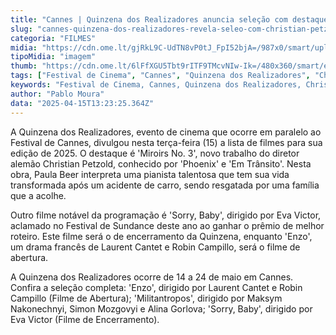 ```yaml
---
title: "Cannes | Quinzena dos Realizadores anuncia seleção com destaque para Christian Petzold"
slug: "cannes-quinzena-dos-realizadores-revela-seleo-com-christian-petzold-e-mais"
categoria: "FILMES"
midia: "https://cdn.ome.lt/gjRkL9C-UdTN8vP0tJ_FpI52bjA=/987x0/smart/uploads/conteudo/fotos/miroirs-no-3_1.jpg"
tipoMidia: "imagem"
thumb: "https://cdn.ome.lt/6lFfXGU5Tbt9rITF9TMcvNIw-Ik=/480x360/smart/extras/conteudos/miroirs-no-3.jpg"
tags: ["Festival de Cinema", "Cannes", "Quinzena dos Realizadores", "Christian Petzold", "Miroirs No. 3", "Sorry", "Baby", "Enzo"]
keywords: "Festival de Cinema, Cannes, Quinzena dos Realizadores, Christian Petzold, Miroirs No. 3, Sorry, Baby, Enzo"
author: "Pablo Moura"
data: "2025-04-15T13:23:25.364Z"
---
```


A Quinzena dos Realizadores, evento de cinema que ocorre em paralelo ao Festival de Cannes, divulgou nesta terça-feira (15) a lista de filmes para sua edição de 2025. O destaque é 'Miroirs No. 3', novo trabalho do diretor alemão Christian Petzold, conhecido por 'Phoenix' e 'Em Trânsito'. Nesta obra, Paula Beer interpreta uma pianista talentosa que tem sua vida transformada após um acidente de carro, sendo resgatada por uma família que a acolhe.

Outro filme notável da programação é 'Sorry, Baby', dirigido por Eva Victor, aclamado no Festival de Sundance deste ano ao ganhar o prêmio de melhor roteiro. Este filme será o de encerramento da Quinzena, enquanto 'Enzo', um drama francês de Laurent Cantet e Robin Campillo, será o filme de abertura.

A Quinzena dos Realizadores ocorre de 14 a 24 de maio em Cannes. Confira a seleção completa: 'Enzo', dirigido por Laurent Cantet e Robin Campillo (Filme de Abertura); 'Militantropos', dirigido por Maksym Nakonechnyi, Simon Mozgovyi e Alina Gorlova; 'Sorry, Baby', dirigido por Eva Victor (Filme de Encerramento).